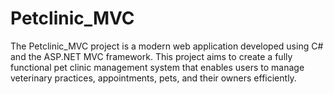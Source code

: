# Petclinic_MVC
The Petclinic_MVC project is a modern web application developed using C# and the ASP.NET MVC framework. This project aims to create a fully functional pet clinic management system that enables users to manage veterinary practices, appointments, pets, and their owners efficiently.
